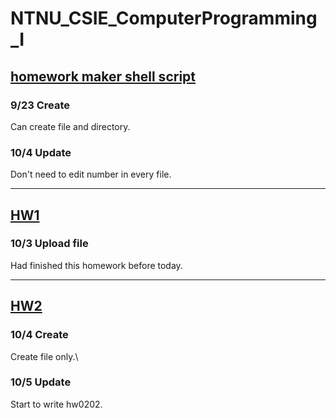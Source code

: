 NTNU_CSIE_ComputerProgramming_I
===

## [homework maker shell script](./homework_maker.sh)

### 9/23 Create
Can create file and directory.

### 10/4 Update
Don't need to edit number in every file.

---

## [HW1](./Homework1/)

### 10/3 Upload file
Had finished this homework before today.

---

## [HW2](./Homework2/)

### 10/4 Create
Create file only.\

### 10/5 Update
Start to write hw0202.